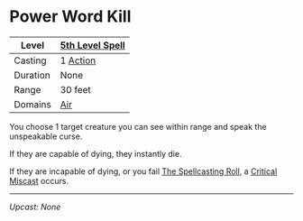 # Power Word Kill

| Level    | [5th Level Spell](5th%20Level%20Spells.md)          |
| -------- | --------------------------------------------------- |
| Casting  | 1 [Action](../../../../Game%20Procedures/Action.md) |
| Duration | None                                                |
| Range    | 30 feet                                             |
| Domains  | [Air](../../../Spell%20Domains/Air.md)              |

You choose 1 target creature you can see within range and speak the unspeakable curse.

If they are capable of dying, they instantly die.

If they are incapable of dying, or you fail [The Spellcasting Roll](../../../Spellcasting/Spellcasting.md#The%20Spellcasting%20Roll), a [Critical Miscast](../../../../Game%20Procedures/Dice%20Rolls/Critical%20Miscast.md) occurs.

---
*Upcast: None*
